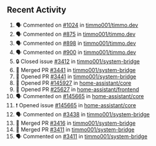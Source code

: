 ## Recent Activity

<!--START_SECTION:activity-->
1. 🗣 Commented on [#1024](https://github.com/timmo001/timmo.dev/issues/1024) in [timmo001/timmo.dev](https://github.com/timmo001/timmo.dev)
2. 🗣 Commented on [#875](https://github.com/timmo001/timmo.dev/issues/875) in [timmo001/timmo.dev](https://github.com/timmo001/timmo.dev)
3. 🗣 Commented on [#898](https://github.com/timmo001/timmo.dev/issues/898) in [timmo001/timmo.dev](https://github.com/timmo001/timmo.dev)
4. 🗣 Commented on [#900](https://github.com/timmo001/timmo.dev/issues/900) in [timmo001/timmo.dev](https://github.com/timmo001/timmo.dev)
5. 🔒 Closed issue [#3412](https://github.com/timmo001/system-bridge/issues/3412) in [timmo001/system-bridge](https://github.com/timmo001/system-bridge)
6. 🎉 Merged PR [#3441](https://github.com/timmo001/system-bridge/pull/3441) in [timmo001/system-bridge](https://github.com/timmo001/system-bridge)
7. 💪 Opened PR [#3441](https://github.com/timmo001/system-bridge/pull/3441) in [timmo001/system-bridge](https://github.com/timmo001/system-bridge)
8. 💪 Opened PR [#145927](https://github.com/home-assistant/core/pull/145927) in [home-assistant/core](https://github.com/home-assistant/core)
9. 💪 Opened PR [#25627](https://github.com/home-assistant/frontend/pull/25627) in [home-assistant/frontend](https://github.com/home-assistant/frontend)
10. 🗣 Commented on [#145665](https://github.com/home-assistant/core/issues/145665) in [home-assistant/core](https://github.com/home-assistant/core)
11. ❗ Opened issue [#145665](https://github.com/home-assistant/core/issues/145665) in [home-assistant/core](https://github.com/home-assistant/core)
12. 🗣 Commented on [#3438](https://github.com/timmo001/system-bridge/issues/3438) in [timmo001/system-bridge](https://github.com/timmo001/system-bridge)
13. 🎉 Merged PR [#3416](https://github.com/timmo001/system-bridge/pull/3416) in [timmo001/system-bridge](https://github.com/timmo001/system-bridge)
14. 🎉 Merged PR [#3411](https://github.com/timmo001/system-bridge/pull/3411) in [timmo001/system-bridge](https://github.com/timmo001/system-bridge)
15. 🗣 Commented on [#3411](https://github.com/timmo001/system-bridge/issues/3411) in [timmo001/system-bridge](https://github.com/timmo001/system-bridge)
<!--END_SECTION:activity-->
